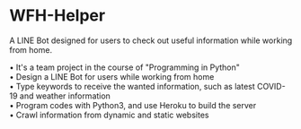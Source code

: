 # WFH-Helper
A LINE Bot designed for users to check out useful information while working from home.  

• It's a team project in the course of "Programming in Python"  
• Design a LINE Bot for users while working from home  
• Type keywords to receive the wanted information, such as latest COVID-19 and weather information  
• Program codes with Python3, and use Heroku to build the server  
• Crawl information from dynamic and static websites  
